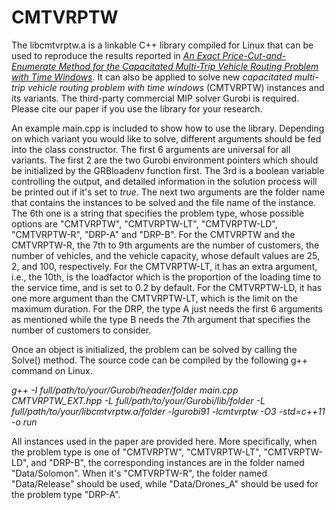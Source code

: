 # CMTVRPTW
The libcmtvrptw.a is a linkable C++ library compiled for Linux that can be used to reproduce the results reported in [_An Exact Price-Cut-and-Enumerate Method for the Capacitated Multi-Trip Vehicle Routing Problem with Time Windows_]([http://www.optimization-online.org/DB_FILE/2021/01/8237.pdf](https://pubsonline.informs.org/doi/full/10.1287/trsc.2022.1161)). It can also be applied to solve new _capacitated  multi-trip  vehicle  routing  problem  with  time  windows_ (CMTVRPTW) instances and its variants. The third-party commercial MIP solver Gurobi is required. Please cite our paper if you use the library for your research.


An example main.cpp is included to show how to use the library. Depending on which variant you would like to solve, different arguments should be fed into the class constructor. The first 6 arguments are universal for all variants. The first 2 are the two Gurobi environment pointers which should be initialized by the GRBloadenv function first. The 3rd is a boolean variable controlling the output, and detailed information in the solution process will be printed out if it's set to _true_. The next two arguments are the folder name that contains the instances to be solved and the file name of the instance. The 6th one is a string that specifies the problem type, whose possible options are "CMTVRPTW", "CMTVRPTW-LT", "CMTVRPTW-LD", "CMTVRPTW-R", "DRP-A" and "DRP-B". For the CMTVRPTW and the CMTVRPTW-R, the 7th to 9th arguments are the number of customers, the number of vehicles, and the vehicle capacity, whose default values are 25, 2, and 100, respectively. For the CMTVRPTW-LT, it has an extra argument, i.e., the 10th, is the loadfactor which is the proportion of the loading time to the service time, and is set to 0.2 by default. For the CMTVRPTW-LD, it has one more argument than the CMTVRPTW-LT, which is the limit on the maximum duration. For the DRP, the type A just needs the first 6 arguments as mentioned while the type B needs the 7th argument that specifies the number of customers to consider.

Once an object is initialized, the problem can be solved by calling the Solve() method. The source code can be compiled by the following g++ command on Linux.

  _g++  -I full/path/to/your/Gurobi/header/folder  main.cpp  CMTVRPTW_EXT.hpp  -L  full/path/to/your/Gurobi/lib/folder -L full/path/to/your/libcmtvrptw.a/folder -lgurobi91 -lcmtvrptw -O3  -std=c++11  -o run_
  
All instances used in the paper are provided here. More specifically, when the problem type is one of "CMTVRPTW", "CMTVRPTW-LT", "CMTVRPTW-LD", and "DRP-B", the corresponding instances are in the folder named "Data/Solomon". When it's "CMTVRPTW-R", the folder named "Data/Release" should be used, while "Data/Drones_A" should be used for the problem type "DRP-A".

